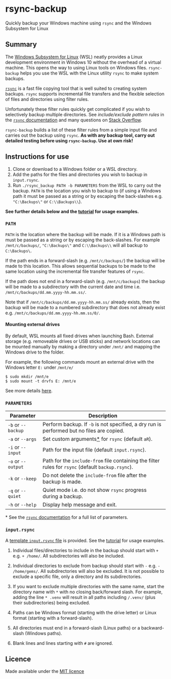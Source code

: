 # rsync-backup
Quickly backup your Windows machine using `rsync` and the Windows Subsystem for Linux

## Summary

The [Windows Subsystem for Linux](https://docs.microsoft.com/en-us/windows/wsl/about) (WSL) neatly provides a Linux development environment in Windows 10 without the overhead of a virtual machine.  This opens the way to using Linux tools on Windows files.  `rsync-backup` helps you use the WSL with the Linux utility `rsync` to make system backups.

[`rsync`](https://rsync.samba.org/) is a fast file copying tool that is well suited to creating system backups.  `rsync` supports incremental file transfers and the flexible selection of files and directories using filter rules.

Unfortunately these filter rules quickly get complicated if you wish to selectively backup multiple directories.  See *include/exclude pattern rules* in the [`rsync` documentation](https://download.samba.org/pub/rsync/rsync.html) and many questions on [Stack Overflow](https://www.google.com/search?q=rsync+filter+rules+site:stackoverflow.com).

`rsync-backup` builds a list of these filter rules from a simple input file and carries out the backup using `rsync`.  **As with any backup tool, carry out detailed testing before using `rsync-backup`.  Use at own risk!**

## Instructions for use

1. Clone or download to a Windows folder or a WSL directory.
2. Add the paths for the files and directories you wish to backup in `input.rsync`.
3. Run `./rsync_backup PATH -b PARAMETERS` from the WSL to carry out the backup.  `PATH` is the location you wish to backup to (if using a Windows path it must be passed as a string or by escaping the back-slashes e.g. `"C:\Backups\"` or `C:\\Backups\\`).

**See further details below and the [tutorial](https://github.com/philipdarke/rsync-backup/blob/master/TUTORIAL.md) for usage examples.**

### `PATH`

`PATH` is the location where the backup will be made.  If it is a Windows path is must be passed as a string or by escaping the back-slashes.  For example `/mnt/c/backups/`, `"C:\Backups\"` and `C:\\Backups\\` will all backup to `C:\Backups\`.

If the path ends in a forward-slash (e.g. `/mnt/c/backups/`) the backup will be made to this location.  This allows sequential backups to be made to the same location using the incremental file transfer features of `rsync`.

If the path does not end in a forward-slash (e.g. `/mnt/c/backups`) the backup will be made to a subdirectory with the current date and time i.e. `/mnt/c/backups/dd.mm.yyyy-hh.mm.ss/`.

Note that if `/mnt/c/backups/dd.mm.yyyy-hh.mm.ss/` already exists, then the backup will be made to a numbered subdirectory that does not already exist e.g. `/mnt/c/backups/dd.mm.yyyy-hh.mm.ss/0/`.

#### Mounting external drives

By default, WSL mounts all fixed drives when launching Bash.  External storage (e.g. removeable drives or USB sticks) and network locations can be mounted manually by making a directory under `/mnt/` and mapping the Windows drive to the folder.  

For example, the following commands mount an external drive with the Windows letter `E:` under `/mnt/e/`

```
$ sudo mkdir /mnt/e
$ sudo mount -t drvfs E: /mnt/e
```

See more details [here](https://blogs.msdn.microsoft.com/wsl/2017/04/18/file-system-improvements-to-the-windows-subsystem-for-linux/).

### `PARAMETERS`

Parameter          | Description
------------------ | -----------------------------------------------------------
`-b` or `--backup` | Perform backup.  If `-b` is not specified, a dry run is performed but no files are copied.
`-a` or `--args`   | Set custom arguments[*](#note1) for `rsync` (default `aR`).
`-i` or `--input`  | Path for the input file (default `input.rsync`).
`-o` or `--output` | Path for the `include-from` file containing the filter rules for `rsync` (default `backup.rsync`).
`-k` or `--keep`   | Do not delete the `include-from` file after the backup is made.
`-q` or `--quiet`  | Quiet mode i.e. do not show `rsync` progress during a backup.
`-h` or `--help`   | Display help message and exit.

<a name="note1">\*<a> See the [`rsync` documentation](https://download.samba.org/pub/rsync/rsync.html) for a full list of parameters.

### `input.rsync`

A [template `input.rsync` file](https://github.com/philipdarke/rsync-backup/blob/master/input.rsync) is provided.  See the [tutorial](https://github.com/philipdarke/rsync-backup/blob/master/TUTORIAL.md) for usage examples.

1. Individual files/directories to include in the backup should start with `+` e.g. `+ /home/`.  All subdirectories will also be included.

2. Individual directories to exclude from backup should start with `-` e.g. `- /home/gems/`.  All subdirectories will also be excluded. It is not possible to exclude a specific file, only a directory and its subdirectories.

3. If you want to exclude multiple directories with the same name, start the directory name with `*` with no closing back/forward slash. For example, adding the line `* .venv` will result in all paths including `/.venv/` (plus their subdirectories) being excluded.

4. Paths can be Windows format (starting with the drive letter) or Linux format (starting with a forward-slash).

5. All directories must end in a forward-slash (Linux paths) or a backward-slash (Windows paths).

6. Blank lines and lines starting with `#` are ignored.

## Licence

Made available under the [MIT licence](https://github.com/philipdarke/rsync-backup/blob/master/LICENSE)
